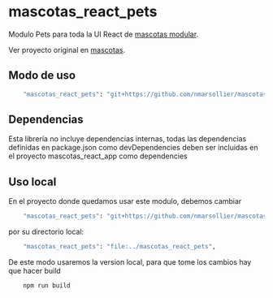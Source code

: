 # mascotas_react_pets

Modulo Pets para toda la UI React de [mascotas modular](https://github.com/nmarsollier/mascotas_react_app).

Ver proyecto original en [mascotas](https://github.com/nmarsollier/mascotas).

## Modo de uso

```bash
    "mascotas_react_pets": "git+https://github.com/nmarsollier/mascotas_react_pets.git#master",
```

## Dependencias

Esta librería no incluye dependencias internas, todas las dependencias definidas en package.json como devDependencies  deben ser incluidas en el proyecto mascotas_react_app como dependencies

## Uso local

En el proyecto donde quedamos usar este modulo, debemos cambiar

```bash
    "mascotas_react_pets": "git+https://github.com/nmarsollier/mascotas_react_pets.git#master",
```

por su directorio local:

```bash
    "mascotas_react_pets": "file:../mascotas_react_pets",
```

De este modo usaremos la version local, para que tome los cambios hay que hacer build

```bash
    npm run build
```
